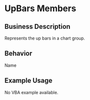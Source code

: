 # UpBars Members

## Business Description
Represents the up bars in a chart group.

## Behavior
Name

## Example Usage
No VBA example available.